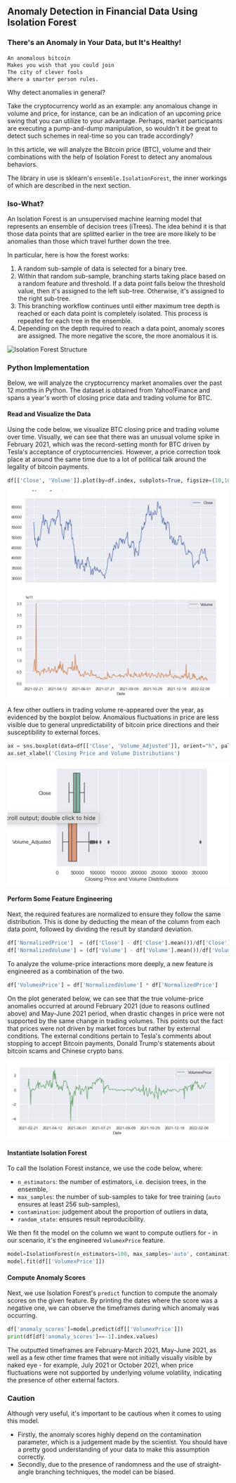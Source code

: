 ## Anomaly Detection in Financial Data Using Isolation Forest

### There's an Anomaly in Your Data, but It's Healthy!

```
An anomalous bitcoin 
Makes you wish that you could join
The city of clever fools
Where a smarter person rules.
```

Why detect anomalies in general?

Take the cryptocurrency world as an example: any anomalous change in volume and price, for instance, can be an indication of an upcoming price swing that you can utilize to your advantage. Perhaps, market participants are executing a pump-and-dump manipulation, so wouldn't it be great to detect such schemes in real-time so you can trade accordingly?

In this article, we will analyze the Bitcoin price (BTC), volume and their combinations with the help of Isolation Forest to detect any anomalous behaviors.

The library in use is sklearn's `ensemble.IsolationForest`, the inner workings of which are described in the next section.

### Iso-What?

An Isolation Forest is an unsupervised machine learning model that represents an ensemble of decision trees (iTrees). The idea behind it is that those data points that are splitted earlier in the tree are more likely to be anomalies than those which travel further down the tree.

In particular, here is how the forest works:

1. A random sub-sample of data is selected for a binary tree.
2. Within that random sub-sample, branching starts taking place based on a random feature and threshold. If a data point falls below the threshold value, then it's assigned to the left sub-tree. Otherwise, it's assigned to the right sub-tree.
3. This branching workflow continues until either maximum tree depth is reached or each data point is completely isolated. This process is repeated for each tree in the ensemble.
4. Depending on the depth required to reach a data point, anomaly scores are assigned. The more negative the score, the more anomalous it is.

![Isolation Forest Structure](..images/isoforest.png?raw=true "Isolation Forest")

### Python Implementation

Below, we will analyze the cryptocurrency market anomalies over the past 12 months in Python. The dataset is obtained from Yahoo!Finance and spans a year's worth of closing price data and trading volume for BTC.

#### Read and Visualize the Data

Using the code below, we visualize BTC closing price and trading volume over time. Visually, we can see that there was an unusual volume spike in February 2021, which was the record-setting month for BTC driven by Tesla's acceptance of cryptocurrencies. However, a price correction took place at around the same time due to a lot of political talk around the legality of bitcoin payments.

```python
df[['Close', 'Volume']].plot(by=df.index, subplots=True, figsize=(10,10))
```

![Data Distribution](../images/isoforest-visualize-data.png?raw=true "Data Distribution")

A few other outliers in trading volume re-appeared over the year, as evidenced by the boxplot below. Anomalous fluctuations in price are less visible due to general unpredictability of bitcoin price directions and their susceptibility to external forces.

```python
ax = sns.boxplot(data=df[['Close', 'Volume_Adjusted']], orient="h", palette="Set2")
ax.set_xlabel('Closing Price and Volume Distributions')
```

![Boxplots](../images/isoforest-boxplot-data.png?raw=true "Boxplots")


#### Perform Some Feature Engineering

Next, the required features are normalized to ensure they follow the same distribution. This is done by deducting the mean of the column from each data point, followed by dividing the result by standard deviation.

```python
df['NormalizedPrice']  = (df['Close'] - df['Close'].mean())/df['Close'].std()
df['NormalizedVolume'] = (df['Volume'] - df['Volume'].mean())/df['Volume'].std()
```

To analyze the volume-price interactions more deeply, a new feature is engineered as a combination of the two.

```python
df['VolumexPrice'] = df['NormalizedVolume'] * df['NormalizedPrice']
```

On the plot generated below, we can see that the true volume-price anomalies occurred at around February 2021 (due to reasons outlined above) and May-June 2021 period, when drastic changes in price were not supported by the same change in trading volumes. This points out the fact that prices were not driven by market forces but rather by external conditions. The external conditions pertain to Tesla's comments about stopping to accept Bitcoin payments, Donald Trump's statements about bitcoin scams and Chinese crypto bans.

![Volume-Price Interaction](../images/isoforest-volume-price.png?raw=true "Normalized BTC Volume x Price")

#### Instantiate Isolation Forest

To call the Isolation Forest instance, we use the code below, where:

- `n_estimators`: the number of estimators, i.e. decision trees, in the ensemble,
- `max_samples`: the number of sub-samples to take for tree training (`auto` ensures at least 256 sub-samples),
- `contamination`: judgement about the proportion of outliers in data,
- `random_state`: ensures result reproducibility.

We then fit the model on the column we want to compute outliers for - in our scenario, it's the engineered `VolumexPrice` feature.

```python
model=IsolationForest(n_estimators=100, max_samples='auto', contamination='auto', random_state=np.random.RandomState(42))
model.fit(df[['VolumexPrice']])
```

#### Compute Anomaly Scores

Next, we use Isolation Forest's `predict` function to compute the anomaly scores on the given feature. By printing the dates where the score was a negative one, we can observe the timeframes during which anomaly was occurring.

 ```python
df['anomaly_scores']=model.predict(df[['VolumexPrice']])
print(df[df['anomaly_scores']==-1].index.values)
```

The outputted timeframes are February-March 2021, May-June 2021, as well as a few other time frames that were not initially visually visible by naked eye - for example, July 2021 or October 2021, when price fluctuations were not supported by underlying volume volatility, indicating the presence of other external factors.


### Caution

Although very useful, it's important to be cautious when it comes to using this model. 

- Firstly, the anomaly scores highly depend on the contamination parameter, which is a judgement made by the scientist. You should have a pretty good understanding of your data to make this assumption correctly.
- Secondly, due to the presence of randomness and the use of straight-angle branching techniques, the model can be biased.
